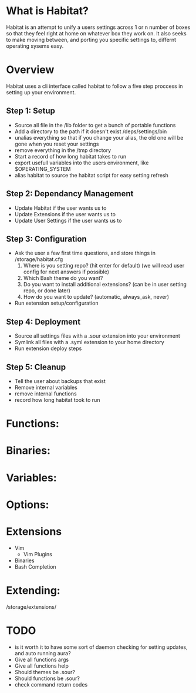 # What is Habitat?
Habitat is an attempt to unify a users settings across 1 or n number of boxes so that they feel right at home on whatever box they work on. It also seeks to make moving between, and porting you specific settings to, differnt operating sysems easy.

# Overview
Habitat uses a cli interface called habitat to follow a five step proccess in setting up your environment.

## Step 1: Setup
* Source all file in the /lib folder to get a bunch of portable functions
* Add a directory to the path if it doesn't exist /deps/settings/bin
* unalias everything so that if you change your alias, the old one will be gone when you reset your settings
* remove everything in the /tmp directory
* Start a record of how long habitat takes to run
* export usefull variables into the users environment, like $OPERATING_SYSTEM
* alias habitat to source the habitat script for easy setting refresh

## Step 2: Dependancy Management
* Update Habitat if the user wants us to
* Update Extensions if the user wants us to
* Update User Settings if the user wants us to

## Step 3: Configuration
* Ask the user a few first time questions, and store things in /storage/habitat.cfg
	1. Where is you setting repo? (hit enter for default) (we will read user config for next answers if possible)
	2. Which Bash theme do you want?
	3. Do you want to install additional extensions? (can be in user setting repo, or done later)
	4. How do you want to update? (automatic, always_ask, never)
* Run extension setup/configuration

## Step 4: Deployment
* Source all settings files with a .sour extension into your environment
* Symlink all files with a .syml extension to your home directory
* Run extension deploy steps

## Step 5: Cleanup
* Tell the user about backups that exist
* Remove internal variables
* remove internal functions
* record how long habitat took to run

# Functions:

# Binaries:

# Variables:

# Options:

# Extensions
* Vim
	* Vim Plugins
* Binaries
* Bash Completion

# Extending:
/storage/extensions/<name>

# TODO
* is it worth it to have some sort of daemon checking for setting updates, and auto running aura?
* Give all functions args
* Give all functions help
* Should themes be .sour?
* Should functions be .sour?
* check command return codes
